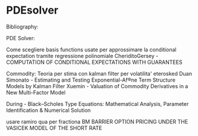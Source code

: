 # PDEsolver


Bibliography:

PDE Solver:

Come scegliere basis functions usate per approssimare la conditional expectation tramite regressione polinomiale
CheriditoGersey - COMPUTATION OF CONDITIONAL EXPECTATIONS WITH GUARANTEES

Commodity:
Teoria per stima con kalman filter per volatilita' eterosked
Duan Simonato - Estimating and Testing Exponential-Af®ne Term Structure Models by Kalman Filter
Xuemin - Valuation of Commodity Derivatives in a New Multi-Factor Model


During - Black–Scholes Type Equations: Mathematical Analysis, Parameter Identification & Numerical Solution

usare ramiro qua per fractiona BM
BARRIER OPTION PRICING UNDER THE VASICEK MODEL OF THE SHORT RATE
